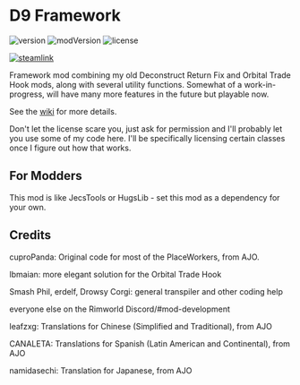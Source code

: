 # D9 Framework
![version](https://img.shields.io/badge/RimWorld-1.1-brightgreen.svg) ![modVersion](https://img.shields.io/badge/Mod%20version-1.2.0-brightgreen.svg) ![license](https://img.shields.io/badge/License-All%20rights%20reserved-blue.svg)

[![steamlink](https://raster.shields.io/steam/downloads/2037445541.png?color=141F2C&colorA=1b2838&label=Workshop&logo=steam)](https://steamcommunity.com/sharedfiles/filedetails/?id=2037445541)

Framework mod combining my old Deconstruct Return Fix and Orbital Trade Hook mods, along with several utility functions. Somewhat of a work-in-progress, will have many more features in the future but playable now.

See the [wiki](https://github.com/dninemfive/d9framework/wiki) for more details.

Don't let the license scare you, just ask for permission and I'll probably let you use some of my code here. I'll be specifically licensing certain classes once I figure out how that works.

## For Modders
This mod is like JecsTools or HugsLib - set this mod as a dependency for your own.

## Credits
cuproPanda: Original code for most of the PlaceWorkers, from AJO.

lbmaian: more elegant solution for the Orbital Trade Hook

Smash Phil, erdelf, Drowsy Corgi: general transpiler and other coding help

everyone else on the Rimworld Discord/#mod-development

leafzxg: Translations for Chinese (Simplified and Traditional), from AJO

CANALETA: Translations for Spanish (Latin American and Continental), from AJO

namidasechi: Translation for Japanese, from AJO